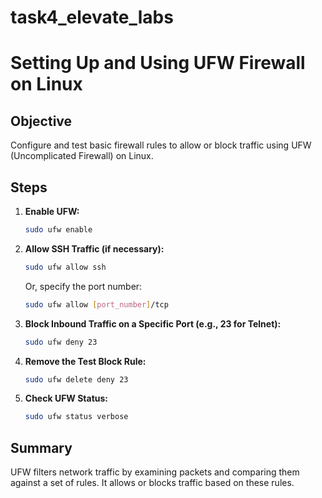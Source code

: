# task4_elevate_labs
# Setting Up and Using UFW Firewall on Linux

## Objective

Configure and test basic firewall rules to allow or block traffic using UFW (Uncomplicated Firewall) on Linux.

## Steps

1.  **Enable UFW:**

    ```bash
    sudo ufw enable
    ```

2.  **Allow SSH Traffic (if necessary):**

    ```bash
    sudo ufw allow ssh
    ```

    Or, specify the port number:

    ```bash
    sudo ufw allow [port_number]/tcp
    ```

3.  **Block Inbound Traffic on a Specific Port (e.g., 23 for Telnet):**

    ```bash
    sudo ufw deny 23
    ```

4.  **Remove the Test Block Rule:**

    ```bash
    sudo ufw delete deny 23
    ```

5.  **Check UFW Status:**

    ```bash
    sudo ufw status verbose
    ```

## Summary

UFW filters network traffic by examining packets and comparing them against a set of rules. It allows or blocks traffic based on these rules.
